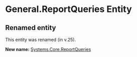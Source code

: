 # General.ReportQueries Entity

## Renamed entity

This entity was renamed (in v.25).

**New name:** [Systems.Core.ReportQueries](Systems.Core.ReportQueries.md)
